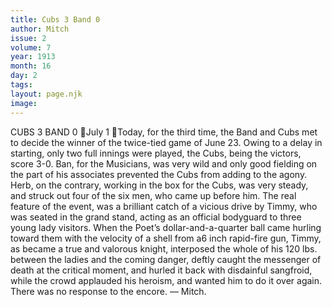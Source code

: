 ```yaml
---
title: Cubs 3 Band 0
author: Mitch
issue: 2
volume: 7
year: 1913
month: 16
day: 2
tags:
layout: page.njk
image:
---
```

CUBS 3 BAND 0 July 1 Today, for the third time, the Band and Cubs met to decide the winner of the twice-tied game of June 23. Owing to a delay in starting, only two full innings were played, the Cubs, being the victors, score 3-0. Ban, for the Musicians, was very wild and only good fielding on the part of his associates prevented the Cubs from adding to the agony. Herb, on the contrary, working in the box for the Cubs, was very steady, and struck out four of the six men, who came up before him. The real feature of the event, was a brilliant catch of a vicious drive by Timmy, who was seated in the grand stand, acting as an official bodyguard to three young lady visitors. When the Poet’s dollar-and-a-quarter ball came hurling toward them with the velocity of a shell from a6 inch rapid-fire gun, Timmy, as became a true and valorous knight, interposed the whole of his 120 lbs. between the ladies and the coming danger, deftly caught the messenger of death at the critical moment, and hurled it back with disdainful sangfroid, while the crowd applauded his heroism, and wanted him to do it over again. There was no response to the encore. — Mitch. 
